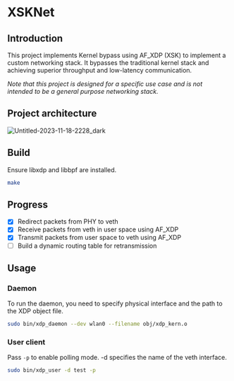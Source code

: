 # XSKNet

## Introduction

This project implements Kernel bypass using AF_XDP (XSK) to implement a custom networking stack. It bypasses the traditional kernel stack and achieving superior throughput and low-latency communication.

*Note that this project is designed for a specific use case and is not intended to be a general purpose networking stack.*

## Project architecture

![Untitled-2023-11-18-2228_dark](https://github.com/xeome/af_xdp-l2fwd/assets/44901648/1fa453b2-414b-434c-afe8-5ce034ca71dd)

## Build

Ensure libxdp and libbpf are installed.

```sh
make
```

## Progress

- [x] Redirect packets from PHY to veth
- [x] Receive packets from veth in user space using AF_XDP
- [x] Transmit packets from user space to veth using AF_XDP
- [ ] Build a dynamic routing table for retransmission

## Usage

### Daemon

To run the daemon, you need to specify physical interface and the path to the XDP object file.

```sh
sudo bin/xdp_daemon --dev wlan0 --filename obj/xdp_kern.o
```

### User client

Pass `-p` to enable polling mode. -d specifies the name of the veth interface.

```sh
sudo bin/xdp_user -d test -p
```
